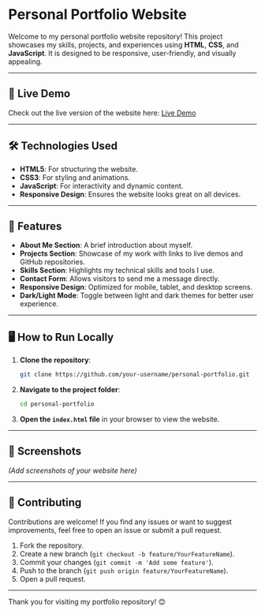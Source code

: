 # Personal Portfolio Website

Welcome to my personal portfolio website repository! This project showcases my skills, projects, and experiences using **HTML**, **CSS**, and **JavaScript**. It is designed to be responsive, user-friendly, and visually appealing.

---

## 🚀 Live Demo

Check out the live version of the website here: [Live Demo](https://aliather.netlify.app) 

---

## 🛠️ Technologies Used

- **HTML5**: For structuring the website.
- **CSS3**: For styling and animations.
- **JavaScript**: For interactivity and dynamic content.
- **Responsive Design**: Ensures the website looks great on all devices.

---

## 🌟 Features

- **About Me Section**: A brief introduction about myself.
- **Projects Section**: Showcase of my work with links to live demos and GitHub repositories.
- **Skills Section**: Highlights my technical skills and tools I use.
- **Contact Form**: Allows visitors to send me a message directly.
- **Responsive Design**: Optimized for mobile, tablet, and desktop screens.
- **Dark/Light Mode**: Toggle between light and dark themes for better user experience.

---

## 🖥️ How to Run Locally

1. **Clone the repository**:
   ```bash
   git clone https://github.com/your-username/personal-portfolio.git
   ```
2. **Navigate to the project folder**:
   ```bash
   cd personal-portfolio
   ```
3. **Open the `index.html` file** in your browser to view the website.

---

## 📸 Screenshots

*(Add screenshots of your website here)*

---

## 🤝 Contributing

Contributions are welcome! If you find any issues or want to suggest improvements, feel free to open an issue or submit a pull request.

1. Fork the repository.
2. Create a new branch (`git checkout -b feature/YourFeatureName`).
3. Commit your changes (`git commit -m 'Add some feature'`).
4. Push to the branch (`git push origin feature/YourFeatureName`).
5. Open a pull request.

---



Thank you for visiting my portfolio repository! 😊
 
